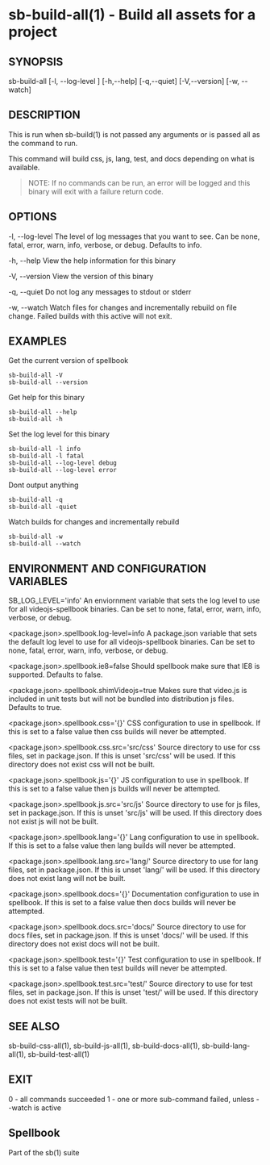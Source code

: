 # sb-build-all(1) - Build all assets for a project

## SYNOPSIS

  sb-build-all [-l, --log-level <level>] [-h,--help] [-q,--quiet] [-V,--version]
               [-w, --watch]

## DESCRIPTION

  This is run when sb-build(1) is not passed any arguments or is passed all
  as the command to run.

  This command will build css, js, lang, test, and docs depending on what is available.

  > NOTE: If no commands can be run, an error will be logged and this binary will exit
  >       with a failure return code.

## OPTIONS

  -l, --log-level <level>
    The level of log messages that you want to see. Can be none, fatal, error,
    warn, info, verbose, or debug. Defaults to info.

  -h, --help
    View the help information for this binary

  -V, --version
    View the version of this binary

  -q, --quiet
    Do not log any messages to stdout or stderr

  -w, --watch
    Watch files for changes and incrementally rebuild on file change.
    Failed builds with this active will not exit.

## EXAMPLES

  Get the current version of spellbook

    sb-build-all -V
    sb-build-all --version

  Get help for this binary

    sb-build-all --help
    sb-build-all -h

  Set the log level for this binary

    sb-build-all -l info
    sb-build-all -l fatal
    sb-build-all --log-level debug
    sb-build-all --log-level error

  Dont output anything

    sb-build-all -q
    sb-build-all -quiet

  Watch builds for changes and incrementally rebuild

    sb-build-all -w
    sb-build-all --watch

## ENVIRONMENT AND CONFIGURATION VARIABLES

  SB_LOG_LEVEL='info'
    An enviornment variable that sets the log level to use for all videojs-spellbook
    binaries. Can be set to none, fatal, error, warn, info, verbose, or debug.

  <package.json>.spellbook.log-level=info
    A package.json variable that sets the default log level to use for all videojs-spellbook
    binaries. Can be set to none, fatal, error, warn, info, verbose, or debug.

  <package.json>.spellbook.ie8=false
    Should spellbook make sure that IE8 is supported. Defaults to false.

  <package.json>.spellbook.shimVideojs=true
    Makes sure that video.js is included in unit tests but will not be bundled into
    distribution js files. Defaults to true.

  <package.json>.spellbook.css='{}'
    CSS configuration to use in spellbook. If this is set to a false value then css
    builds will never be attempted.

  <package.json>.spellbook.css.src='src/css'
    Source directory to use for css files, set in package.json. If this is unset
    'src/css' will be used. If this directory does not exist css will not be built.

  <package.json>.spellbook.js='{}'
    JS configuration to use in spellbook. If this is set to a false value then js
    builds will never be attempted.

  <package.json>.spellbook.js.src='src/js'
    Source directory to use for js files, set in package.json. If this is unset
    'src/js' will be used. If this directory does not exist js will not be built.

  <package.json>.spellbook.lang='{}'
    Lang configuration to use in spellbook. If this is set to a false value then lang
    builds will never be attempted.

  <package.json>.spellbook.lang.src='lang/'
    Source directory to use for lang files, set in package.json. If this is unset
    'lang/' will be used. If this directory does not exist lang will not be built.

  <package.json>.spellbook.docs='{}'
    Documentation configuration to use in spellbook. If this is set to a false value
    then docs builds will never be attempted.

  <package.json>.spellbook.docs.src='docs/'
    Source directory to use for docs files, set in package.json. If this is unset
    'docs/' will be used. If this directory does not exist docs will not be built.

  <package.json>.spellbook.test='{}'
    Test configuration to use in spellbook. If this is set to a false value
    then test builds will never be attempted.

  <package.json>.spellbook.test.src='test/'
    Source directory to use for test files, set in package.json. If this is unset
    'test/' will be used. If this directory does not exist tests will not be built.

## SEE ALSO

  sb-build-css-all(1), sb-build-js-all(1), sb-build-docs-all(1), sb-build-lang-all(1),
  sb-build-test-all(1)

## EXIT

  0 - all commands succeeded
  1 - one or more sub-command failed, unless --watch is active

## Spellbook

  Part of the sb(1) suite
